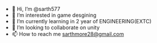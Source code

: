 - 👋 Hi, I’m @sarth577
- 👀 I’m interested in game desgining
- 🌱 I’m currently learning in 2 year of ENGINEERING(EXTC)
- 💞️ I’m looking to collaborate on unity
- 📫 How to reach me sarthmore28@gmail.com

<!---
sarth577/sarth577 is a ✨ special ✨ repository because its `README.md` (this file) appears on your GitHub profile.
You can click the Preview link to take a look at your changes.
--->
